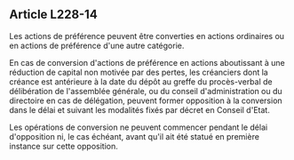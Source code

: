 Article L228-14
----
Les actions de préférence peuvent être converties en actions ordinaires ou en
actions de préférence d'une autre catégorie.

En cas de conversion d'actions de préférence en actions aboutissant à une
réduction de capital non motivée par des pertes, les créanciers dont la créance
est antérieure à la date du dépôt au greffe du procès-verbal de délibération de
l'assemblée générale, ou du conseil d'administration ou du directoire en cas de
délégation, peuvent former opposition à la conversion dans le délai et suivant
les modalités fixés par décret en Conseil d'Etat.

Les opérations de conversion ne peuvent commencer pendant le délai d'opposition
ni, le cas échéant, avant qu'il ait été statué en première instance sur cette
opposition.
